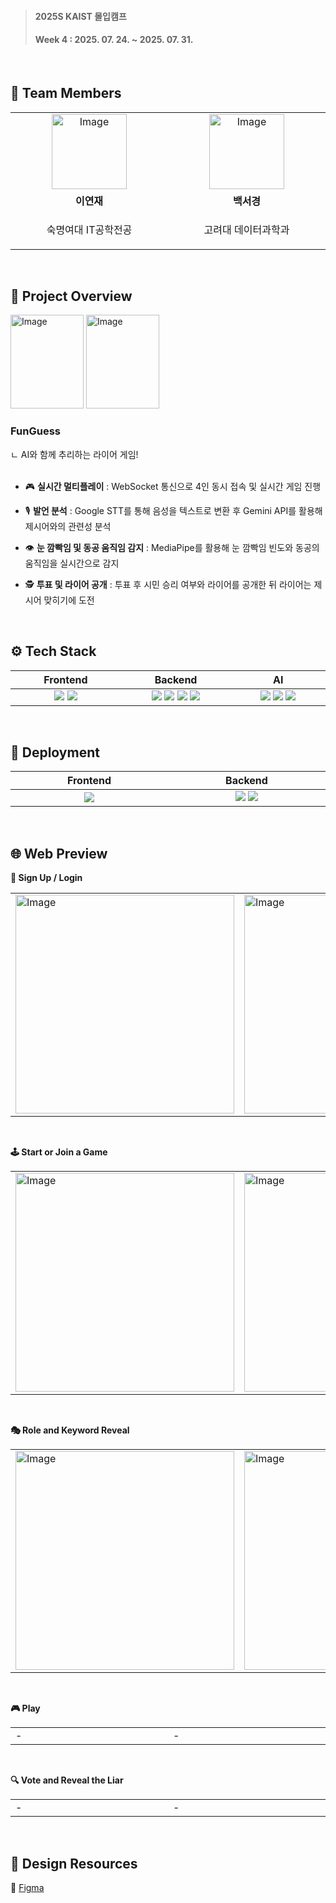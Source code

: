 > <h4>2025S KAIST 몰입캠프</h4>
> <h4>Week 4 : 2025. 07. 24. ~ 2025. 07. 31.</h4>

<br/>

## 👥 Team Members
<table>
    <tr>
      <td align="center" width="240">
        <a href="https://github.com/lyeonj">
          <img width="120" height="120" alt="Image" src="https://github.com/user-attachments/assets/81fbb069-eff2-4c8a-b2c5-eb55125e2f54" />
          <br />
        </a>
      </td>
      <td align="center" width="240">
        <a href="https://github.com/braveseokyung">
          <img width="120" height="120" alt="Image" src="https://github.com/user-attachments/assets/1f94658b-9d60-43c1-b608-3309bce01956" />
          <br />
        </a>
      </td>
    </tr>
    <tr>
      <td align="center">
        <b>이연재</b>
      </td>
      <td align="center">
        <b>백서경</b>
      </td>
    </tr>
  <tr>
    <td align="center">
      <p>숙명여대 IT공학전공</p>
    </td>
    <td align="center">
      <p>고려대 데이터과학과</p>
    </td>
  </tr>
</table>

<br />

## 👀 Project Overview
<img width="117" height="150" alt="Image" src="https://github.com/user-attachments/assets/f5e8caaf-bbc7-40d3-bce0-05cd8e275c11" />

<img width="117" height="150" alt="Image" src="https://github.com/user-attachments/assets/9045b7ce-442d-4201-a059-e04911dbfab8" />

<h3>FunGuess</h3>
ㄴ AI와 함께 추리하는 라이어 게임!

<br/>
<br/>

- 🎮 **실시간 멀티플레이** : WebSocket 통신으로 4인 동시 접속 및 실시간 게임 진행

- 🎙️ **발언 분석** : Google STT를 통해 음성을 텍스트로 변환 후 Gemini API를 활용해 제시어와의 관련성 분석

- 👁️ **눈 깜빡임 및 동공 움직임 감지** : MediaPipe를 활용해 눈 깜빡임 빈도와 동공의 움직임을 실시간으로 감지

- 🕵 **투표 및 라이어 공개** : 투표 후 시민 승리 여부와 라이어를 공개한 뒤 라이어는 제시어 맞히기에 도전

<br/>

## ⚙ Tech Stack
<table>
  <thead>
    <tr>
      <th>Frontend</th>
      <th>Backend</th>
      <th>AI</th>
    </tr>
  </thead>
  <tbody>
    <tr>
      <td align="center" width="240">
        <img src="https://img.shields.io/badge/Next.js-000000?style=flat-square&logo=Next.js&logoColor=white"/>
        <img src="https://img.shields.io/badge/Styled--components-DB7093?style=flat-square&logo=styled-components&logoColor=white"/>
      </td>
      <td align="center" width="240">
        <img src="https://img.shields.io/badge/Next.js-000000?style=flat-square&logo=Next.js&logoColor=white"/>
        <img src="https://img.shields.io/badge/Node.js-339933?style=flat-square&logo=Node.js&logoColor=white"/>
        <img src="https://img.shields.io/badge/Supabase-3FCF8E?style=flat-square&logo=supabase&logoColor=white"/>
        <img src="https://img.shields.io/badge/WebSocket-010101?style=flat-square&logo=socket.io&logoColor=white"/>
      </td>
      <td align="center" width="240">
        <img src="https://img.shields.io/badge/Gemini%20API-4285F4?style=flat-square&logo=google&logoColor=white"/>
        <img src="https://img.shields.io/badge/Google%20STT-34A853?style=flat-square&logo=google&logoColor=white"/>
        <img src="https://img.shields.io/badge/MediaPipe-FE7C00?style=flat-square&logo=google&logoColor=white"/>
      </td>
    </tr>
  </tbody>
</table>

<br/>

## 🚀 Deployment
<table>
  <thead>
    <tr>
      <th>Frontend</th>
      <th>Backend</th>
    </tr>
  </thead>
  <tbody>
    <tr>
      <td align="center" width="240">
        <img src="https://img.shields.io/badge/Vercel-000000?style=flat-square&logo=vercel&logoColor=white"/>
      </td>
      <td align="center" width="240">
        <img src="https://img.shields.io/badge/Amazon_EC2-FF9900?style=flat-square&logo=amazon&logoColor=white"/>
        <img src="https://img.shields.io/badge/DuckDNS-FFAA00?style=flat-square&logo=duckduckgo&logoColor=black"/>
      </td>
    </tr>
  </tbody>
</table>

<br />

## 🌐 Web Preview
**👤 Sign Up / Login**
<table>
    <tr>
        <td width="380">
            <img width="350" alt="Image" src="https://github.com/user-attachments/assets/2e5f8877-3154-47d3-8ffe-a49238ccf2c2" />
        </td>
        <td width="380">
            <img  width="350" alt="Image" src="https://github.com/user-attachments/assets/c6cf76c4-0ea0-4e99-9657-2b10cf4d3a5d" />
        </td>
    </tr>
</table>

<br />

**🕹️ Start or Join a Game**
<table>
    <tr>
        <td width="380">
            <img width="350" alt="Image" src="https://github.com/user-attachments/assets/14f62a30-e40b-433c-9618-91c479a55f5e" />
        </td>
        <td width="380">
            <img width="350" alt="Image" src="https://github.com/user-attachments/assets/1ff645c7-698a-4da4-9e5f-0523b1e0877b" />
        </td>
        <td width="380">
            <img width="350" alt="Image" src="https://github.com/user-attachments/assets/892d8e23-5676-42b9-939b-5bb7e97b9bad" />
        </td>
    </tr>
</table>

<br />

**🎭 Role and Keyword Reveal**
<table>
    <tr>
        <td width="380">
            <img width="350" alt="Image" src="https://github.com/user-attachments/assets/101e25d1-aaa4-43da-b51a-60ce66015e25" />
        </td>
        <td width="380">
            <img width="350" alt="Image" src="https://github.com/user-attachments/assets/a3982e74-bdc8-4873-b320-1653f406c630" />
        </td>
    </tr>
</table>

<br />

**🎮 Play**
<table>
    <tr>
        <td width="380">
            -
        </td>
        <td width="380">
            -
        </td>
    </tr>
</table>

<br />

**🔍 Vote and Reveal the Liar**
<table>
    <tr>
        <td width="380">
            -
        </td>
        <td width="380">
            -
        </td>
    </tr>
</table>

<br />

## 🔗 Design Resources
🎨 <a href="https://www.figma.com/design/afk8UrG9HusvvaHoDvFc7s/2025S-Madcamp-Week-4---funguess?node-id=0-1&t=gyb06ozOdTwPDqS1-1" target="_blank">Figma</a>
